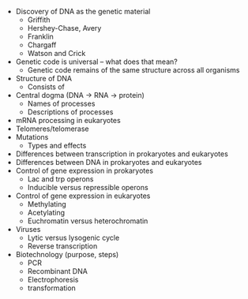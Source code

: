 -   Discovery of DNA as the genetic material
    -   Griffith
    -   Hershey-Chase, Avery
    -   Franklin
    -   Chargaff
    -   Watson and Crick
-   Genetic code is universal – what does that mean?
	- Genetic code remains of the same structure across all organisms
-   Structure of DNA
	- Consists of 
-   Central dogma (DNA -> RNA -> protein)
    -   Names of processes
    -   Descriptions of processes
-   mRNA processing in eukaryotes
-   Telomeres/telomerase
-   Mutations
    -   Types and effects
-   Differences between transcription in prokaryotes and eukaryotes
-   Differences between DNA in prokaryotes and eukaryotes
-   Control of gene expression in prokaryotes
    -   Lac and trp operons
    -   Inducible versus repressible operons
-   Control of gene expression in eukaryotes
    -   Methylating
    -   Acetylating
    -   Euchromatin versus heterochromatin
-   Viruses
    -   Lytic versus lysogenic cycle
    -   Reverse transcription
-   Biotechnology (purpose, steps)
    -   PCR
    -   Recombinant DNA
    -   Electrophoresis
    -   transformation